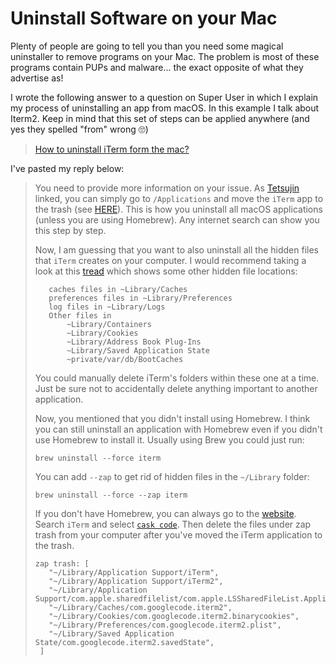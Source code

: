 # Uninstall Software on your Mac

Plenty of people are going to tell you than you need some magical uninstaller to remove programs on your Mac. The problem is most of these programs contain PUPs and malware... the exact opposite of what they advertise as!

I wrote the following answer to a question on Super User in which I explain my process of uninstalling an app from macOS. In this example I talk about Iterm2. Keep in mind that this set of steps can be applied anywhere (and yes they spelled "from" wrong 🙄)

> [How to uninstall iTerm form the mac?](https://superuser.com/questions/1596965/how-to-uninstall-iterm-form-the-mac/1671308#1671308)

I've pasted my reply below:


> You need to provide more information on your issue. As [Tetsujin](https://superuser.com/users/347380/tetsujin) linked, you can simply go to `/Applications` and move the `iTerm` app to the trash (see [HERE](https://stackoverflow.com/questions/32483710/how-to-uninstall-iterm2)). This is how you uninstall all macOS applications (unless you are using Homebrew). Any internet search can show you this step by step.
> 
> Now, I am guessing that you want to also uninstall all the hidden files that `iTerm` creates on your computer. I would recommend taking a look at this [tread](https://discussions.apple.com/thread/8483999) which shows some other hidden file locations:
>
>```
>    caches files in ~Library/Caches
>    preferences files in ~Library/Preferences
>    log files in ~Library/Logs
>    Other files in
>        ~Library/Containers
>        ~Library/Cookies
>        ~Library/Address Book Plug-Ins
>        ~Library/Saved Application State
>        ~private/var/db/BootCaches
>```
>
>You could manually delete iTerm's folders within these one at a time. Just be sure not to accidentally delete anything important to another application.
>
>Now, you mentioned that you didn't install using Homebrew. I think you can still uninstall an application with Homebrew even if you didn't use Homebrew to install it. Usually using Brew you could just run:
>
>```
>brew uninstall --force iterm
>```
>
>You can add `--zap` to get rid of hidden files in the `~/Library` folder:
>
>```
>brew uninstall --force --zap iterm
>```
>
>If you don't have Homebrew, you can always go to the [website](https://brew.sh/). Search `iTerm` and select [`cask code`](https://github.com/Homebrew/homebrew-cask/blob/HEAD/Casks/iterm2.rb). Then delete the files under zap trash from your computer after you've moved the iTerm application to the trash.
>
>```
>zap trash: [
>    "~/Library/Application Support/iTerm",
>    "~/Library/Application Support/iTerm2",
>    "~/Library/Application Support/com.apple.sharedfilelist/com.apple.LSSharedFileList.ApplicationRecentDocuments/com.googlecode.iterm2.sfl*",
>    "~/Library/Caches/com.googlecode.iterm2",
>    "~/Library/Cookies/com.googlecode.iterm2.binarycookies",
>    "~/Library/Preferences/com.googlecode.iterm2.plist",
>    "~/Library/Saved Application State/com.googlecode.iterm2.savedState",
>  ]
>```

